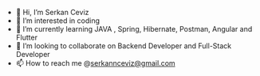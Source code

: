 - 👋 Hi, I’m Serkan Ceviz
- 👀 I’m interested in coding 
- 🌱 I’m currently learning JAVA , Spring, Hibernate, Postman, Angular and Flutter  
- 💞️ I’m looking to collaborate on Backend Developer and Full-Stack Developer
- 📫 How to reach me @serkannceviz@gmail.com


